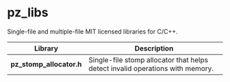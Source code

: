 # pz_libs
Single-file and multiple-file MIT licensed libraries for C/C++.

Library    | Description
------------------ | --------------------------------
**pz_stomp_allocator.h** | Single-file stomp allocator that helps detect invalid operations with memory.
